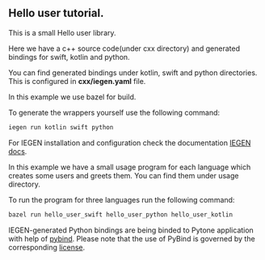 ## Hello user tutorial.

This is a small Hello user library.

Here we have a c++ source code(under cxx directory) and generated bindings for swift, kotlin and python.

You can find generated bindings under kotlin, swift and python directories.
This is configured in **cxx/iegen.yaml** file.

In this example we use bazel for build.

To generate the wrappers yourself use the following command:
 ```bash
 iegen run kotlin swift python
 ```

For IEGEN installation and configuration check the documentation [IEGEN docs](https://iegen.picsart.com).

In this example we have a small usage program for each language which creates some users and greets them.
You can find them under usage directory.

To run the program for three languages run the following command:
 ```bash
 bazel run hello_user_swift hello_user_python hello_user_kotlin
 ```
 
IEGEN-generated Python bindings are being binded to Pytone application with help of [pybind](https://github.com/pybind/pybind11). 
Please note that the use of PyBind is governed by the corresponding [license](https://github.com/pybind/pybind11/blob/master/LICENSE).
